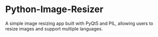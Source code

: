# Python-Image-Resizer
A simple image resizing app built with PyQt5 and PIL, allowing users to resize images and support multiple languages.
